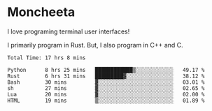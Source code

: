 # Moncheeta

I love programing terminal user interfaces!

I primarily program in Rust. But, I also program in C++ and C.

<!--START_SECTION:waka-->

```text
Total Time: 17 hrs 8 mins

Python      8 hrs 25 mins   ████████████▒░░░░░░░░░░░░   49.17 %
Rust        6 hrs 31 mins   █████████▓░░░░░░░░░░░░░░░   38.12 %
Bash        30 mins         ▓░░░░░░░░░░░░░░░░░░░░░░░░   03.01 %
sh          27 mins         ▓░░░░░░░░░░░░░░░░░░░░░░░░   02.65 %
Lua         20 mins         ▓░░░░░░░░░░░░░░░░░░░░░░░░   02.00 %
HTML        19 mins         ▒░░░░░░░░░░░░░░░░░░░░░░░░   01.89 %
```

<!--END_SECTION:waka-->
